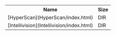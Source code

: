<table>
<tr><th>Name</th><th>Size</th></tr>
<tr><td>
[HyperScan](HyperScan/index.html)
</td><td>DIR</td></tr>
<tr><td>
[Intellivision](Intellivision/index.html)
</td><td>DIR</td></tr>
</table>
